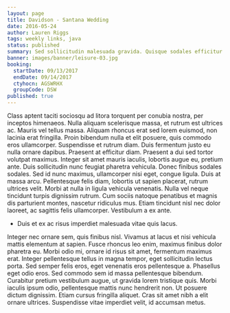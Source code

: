 ```yaml
---
layout: page
title: Davidson - Santana Wedding
date: 2016-05-24
author: Lauren Riggs
tags: weekly links, java
status: published
summary: Sed sollicitudin malesuada gravida. Quisque sodales efficitur dapibus.
banner: images/banner/leisure-03.jpg
booking:
  startDate: 09/13/2017
  endDate: 09/14/2017
  ctyhocn: AGSWRHX
  groupCode: DSW
published: true
---
```

Class aptent taciti sociosqu ad litora torquent per conubia nostra, per inceptos himenaeos. Nulla aliquam scelerisque massa, et rutrum est ultrices ac. Mauris vel tellus massa. Aliquam rhoncus erat sed lorem euismod, non lacinia erat fringilla. Proin bibendum nulla et elit posuere, quis commodo eros ullamcorper. Suspendisse et rutrum diam. Duis fermentum justo eu nulla ornare dapibus. Praesent at efficitur diam. Praesent a dui sed tortor volutpat maximus.
Integer sit amet mauris iaculis, lobortis augue eu, pretium ante. Duis sollicitudin nunc feugiat pharetra vehicula. Donec finibus sodales sodales. Sed id nunc maximus, ullamcorper nisi eget, congue ligula. Duis at massa arcu. Pellentesque felis diam, lobortis ut sapien placerat, rutrum ultrices velit. Morbi at nulla in ligula vehicula venenatis. Nulla vel neque tincidunt turpis dignissim rutrum. Cum sociis natoque penatibus et magnis dis parturient montes, nascetur ridiculus mus. Etiam tincidunt nisl nec dolor laoreet, ac sagittis felis ullamcorper. Vestibulum a ex ante.

* Duis et ex ac risus imperdiet malesuada vitae quis lacus.

Integer nec ornare sem, quis finibus nisl. Vivamus at lacus et nisi vehicula mattis elementum at sapien. Fusce rhoncus leo enim, maximus finibus dolor pharetra eu. Morbi odio mi, ornare id risus sit amet, fermentum maximus erat. Integer pellentesque tellus in magna tempor, eget sollicitudin lectus porta. Sed semper felis eros, eget venenatis eros pellentesque a. Phasellus eget odio eros. Sed commodo sem id massa pellentesque bibendum. Curabitur pretium vestibulum augue, ut gravida lorem tristique quis. Morbi iaculis ipsum odio, pellentesque mattis nunc hendrerit non. Ut posuere dictum dignissim. Etiam cursus fringilla aliquet. Cras sit amet nibh a elit ornare ultrices. Suspendisse vitae imperdiet velit, id accumsan metus.
